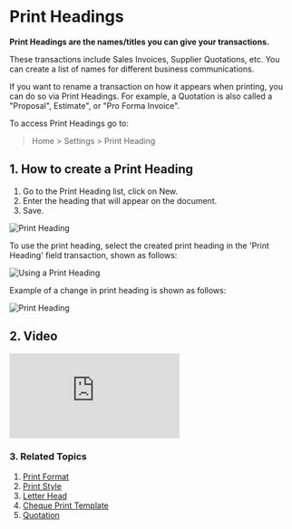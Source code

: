 <!-- add-breadcrumbs -->
# Print Headings

**Print Headings are the names/titles you can give your transactions.**

These transactions include Sales Invoices, Supplier Quotations, etc. You can create a list of names for different business communications.

If you want to rename a transaction on how it appears when printing, you can do so via Print Headings. For example, a Quotation is also called a "Proposal", Estimate", or "Pro Forma Invoice".

To access Print Headings go to:

> Home > Settings > Print Heading

## 1. How to create a Print Heading
1. Go to the Print Heading list, click on New.
1. Enter the heading that will appear on the document.
1. Save.

  <img class="screenshot" alt="Print Heading" src="{{docs_base_url}}/v12/assets/img/setup/print/print-heading.png">

To use the print heading, select the created print heading in the 'Print Heading' field transaction, shown as follows:

![Using a Print Heading](/docs/v12/assets/img/setup/print/use-print-heading.gif)

Example of a change in print heading is shown as follows:

<img class="screenshot" alt="Print Heading" src="{{docs_base_url}}/v12/assets/img/setup/print/print-heading-1.png">

## 2. Video
<div class="embed-container">
  <iframe src="https://www.youtube.com/embed/cKZHcx1znMc?start=58&end=82&rel=0" frameborder="0" allow="autoplay; encrypted-media" allowfullscreen>
  </iframe>
</div>

### 3. Related Topics
1. [Print Format](/docs/v12/user/manual/en/setting-up/print/print-format)
1. [Print Style](/docs/v12/user/manual/en/setting-up/print/print-style)
1. [Letter Head](/docs/v12/user/manual/en/setting-up/print/letter-head)
1. [Cheque Print Template](/docs/v12/user/manual/en/setting-up/print/cheque-print-template)
1. [Quotation](/docs/v12/user/manual/en/selling/quotation)
